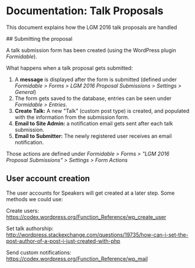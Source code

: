 # Documentation: Talk Proposals

This document explains how the LGM 2016 talk proposals are handled

## Submitting the proposal

A talk submission form has been created (using the WordPress plugin *Formidable*).

What happens when a talk proposal gets submitted:

1. A **message** is displayed after the form is submitted (defined under *Formidable > Forms > LGM 2016 Proposal Submissions > Settings > General*)
3. The form gets saved to the database, entries can be seen under *Formidable > Entries*.
4. **Create Talk:** A new "Talk" (custom post type) is created, and populated with the information from the submission form.
2. **Email to Site Admin:** a notification email gets sent after each talk submission.
6. **Email to Submitter:** The newly registered user receives an email notification. 

Those actions are defined under *Formidable > Forms > "LGM 2016 Proposal Submissions" > Settings > Form Actions*

## User account creation

The user accounts for Speakers will get created at a later step. Some methods we could use:

Create users:
https://codex.wordpress.org/Function_Reference/wp_create_user

Set talk authorship:
http://wordpress.stackexchange.com/questions/19735/how-can-i-set-the-post-author-of-a-post-i-just-created-with-php

Send custom notifications:
https://codex.wordpress.org/Function_Reference/wp_mail 



